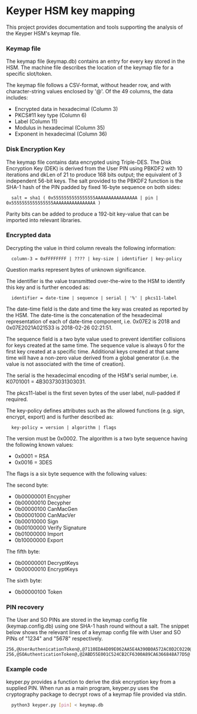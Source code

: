 # Keyper HSM key mapping
This project provides documentation and tools supporting the analysis of the Keyper HSM's keymap file.

### Keymap file
The keymap file (keymap.db) contains an entry for every key stored in the HSM. The machine file describes the location of the keymap file for a specific slot/token.

The keymap file follows a CSV-format, without header row, and with character-string values enclosed by '@'. Of the 49 columns, the data includes:
- Encrypted data in hexadecimal (Column 3)
- PKCS#11 key type (Column 6)
- Label (Column 11)
- Modulus in hexadecimal (Column 35)
- Exponent in hexadecimal (Column 36)

### Disk Encryption Key
The keymap file contains data encrypted using Triple-DES. The Disk Encryption Key (DEK) is derived from the User PIN using PBKDF2 with 10 iterations and dkLen of 21 to produce 168 bits output; the equivalent of 3 independent 56-bit keys. The salt provided to the PBKDF2 function is the SHA-1 hash of the PIN padded by fixed 16-byte sequence on both sides:
```
  salt = sha1 ( 0x5555555555555555AAAAAAAAAAAAAAAA | pin | 0x5555555555555555AAAAAAAAAAAAAAAA )
```

Parity bits can be added to produce a 192-bit key-value that can be imported into relevant libraries.

### Encrypted data
Decrypting the value in third column reveals the following information:
```
  column-3 = 0xFFFFFFFF | ???? | key-size | identifier | key-policy
```
Question marks represent bytes of unknown significance.

The identifier is the value transmitted over-the-wire to the HSM to identify this key and is further encoded as:
```
  identifier = date-time | sequence | serial | '%' | pkcs11-label
```
The date-time field is the date and time the key was created as reported by the HSM. The date-time is the concatenation of the hexadecimal representation of each of date-time component, i.e. 0x07E2 is 2018 and 0x07E2021A021533 is 2018-02-26 02:21:51.

The sequence field is a two byte value used to prevent identifier collisions for keys created at the same time. The sequence value is always 0 for the first key created at a specific time. Additional keys created at that same time will have a non-zero value derived from a global generator (i.e. the value is not associated with the time of creation).

The serial is the hexadecimal encoding of the HSM's serial number, i.e. K0701001 = 4B30373031303031.

The pkcs11-label is the first seven bytes of the user label, null-padded if required.

The key-policy defines attributes such as the allowed functions (e.g. sign, encrypt, export) and is further described as:
```
  key-policy = version | algorithm | flags
```
The version must be 0x0002. The algorithm is a two byte sequence having the following known values:
- 0x0001 = RSA
- 0x0016 = 3DES

The flags is a six byte sequence with the following values:

The second byte:
- 0b00000001 Encypher
- 0b00000010 Decypher
- 0b00000100 CanMacGen
- 0b00001000 CanMacVer
- 0b00010000 Sign
- 0b00100000 Verify Signature
- 0b01000000 Import
- 0b10000000 Export

The fifth byte:
- 0b00000001 DecryptKeys
- 0b00000010 EncryptKeys

The sixth byte:
- 0b00000100 Token

### PIN recovery
The User and SO PINs are stored in the keymap config file (keymap.config.db) using one SHA-1 hash round without a salt. The snippet below shows the relevant lines of a keymap config file with User and SO PINs of "1234" and "5678" respectively.
```
256,@UserAuthenicationToken@,@7110EDA4D09E062AA5E4A390B0A572AC0D2C0220@
256,@SOAuthenticationToken@,@2ABD55E001C524CB2CF6300A89CA6366848A77D5@
```

### Example code
keyper.py provides a function to derive the disk encryption key from a supplied PIN. When run as a main program, keyper.py uses the cryptography package to decrypt rows of a keymap file provided via stdin.

```bash
  python3 keyper.py [pin] < keymap.db
```